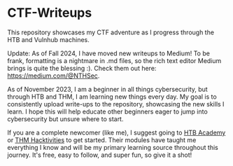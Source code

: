 # CTF-Writeups

This repository showcases my CTF adventure as I progress through the HTB and Vulnhub machines.

Update: As of Fall 2024, I have moved new writeups to Medium! To be frank, formatting is a nightmare in .md files, so the rich text editor Medium brings is quite the blessing :). Check them out here: https://medium.com/@NTHSec.

As of November 2023, I am a beginner in all things cybersecurity, but through HTB and THM, I am learning new things every day. My goal is to consistently upload write-ups to the repository, showcasing the new skills I learn. I hope this will help educate other beginners eager to jump into cybersecurity but unsure where to start.

If you are a complete newcomer (like me), I suggest going to [HTB Academy](academy.hackthebox.com) or [THM Hacktivities](https://tryhackme.com/r/hacktivities) to get started. Their modules have taught me everything I know and will be my primary learning source throughout this journey. It's free, easy to follow, and super fun, so give it a shot!

